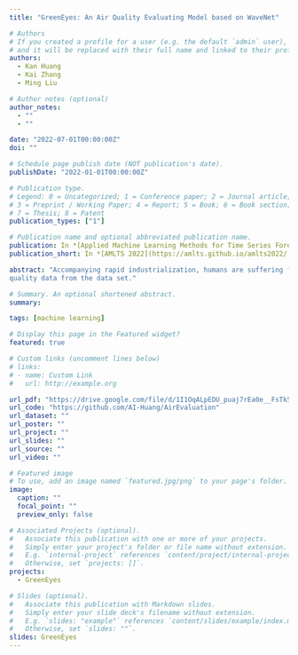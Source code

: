 ```yaml
---
title: "GreenEyes: An Air Quality Evaluating Model based on WaveNet"

# Authors
# If you created a profile for a user (e.g. the default `admin` user), write the username (folder name) here
# and it will be replaced with their full name and linked to their profile.
authors:
  - Kan Huang
  - Kai Zhang
  - Ming Liu

# Author notes (optional)
author_notes:
  - ""
  - ""

date: "2022-07-01T00:00:00Z"
doi: ""

# Schedule page publish date (NOT publication's date).
publishDate: "2022-01-01T00:00:00Z"

# Publication type.
# Legend: 0 = Uncategorized; 1 = Conference paper; 2 = Journal article;
# 3 = Preprint / Working Paper; 4 = Report; 5 = Book; 6 = Book section;
# 7 = Thesis; 8 = Patent
publication_types: ["1"]

# Publication name and optional abbreviated publication name.
publication: In *[Applied Machine Learning Methods for Time Series Forecasting 2022](https://amlts.github.io/amlts2022/)*
publication_short: In *[AMLTS 2022](https://amlts.github.io/amlts2022/)*

abstract: "Accompanying rapid industrialization, humans are suffering from serious air pollution problems. The demand for air quality prediction is becoming more and more important to the government’s policy-making and people’s daily life. In this paper, We propose GreenEyes – a deep neural network model, which consists of a WaveNet-based backbone block for learning representations of sequences and an LSTM with a Temporal Attention module for capturing the hidden interactions between features of multi-channel inputs. To evaluate the effectiveness of our proposed method, we carry out several experiments including an ablation study on our collected and preprocessed air quality data near HKUST. The experimental results show our model can effectively predict the air quality level of the next timestamp given any segment of the air
quality data from the data set."

# Summary. An optional shortened abstract.
summary:

tags: [machine learning]

# Display this page in the Featured widget?
featured: true

# Custom links (uncomment lines below)
# links:
# - name: Custom Link
#   url: http://example.org

url_pdf: "https://drive.google.com/file/d/1I1OqALpEDU_puaj7rEa0e__FsTkSzEW1/view?usp=sharing"
url_code: "https://github.com/AI-Huang/AirEvaluation"
url_dataset: ""
url_poster: ""
url_project: ""
url_slides: ""
url_source: ""
url_video: ""

# Featured image
# To use, add an image named `featured.jpg/png` to your page's folder.
image:
  caption: ""
  focal_point: ""
  preview_only: false

# Associated Projects (optional).
#   Associate this publication with one or more of your projects.
#   Simply enter your project's folder or file name without extension.
#   E.g. `internal-project` references `content/project/internal-project/index.md`.
#   Otherwise, set `projects: []`.
projects:
  - GreenEyes

# Slides (optional).
#   Associate this publication with Markdown slides.
#   Simply enter your slide deck's filename without extension.
#   E.g. `slides: "example"` references `content/slides/example/index.md`.
#   Otherwise, set `slides: ""`.
slides: GreenEyes
---
```

